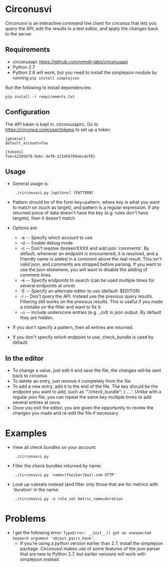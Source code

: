 # Circonusvi

Circonusvi is an interactive command line client for circonus that lets you
query the API, edit the results in a text editor, and apply the changes back
to the server.

## Requirements

 * circonusapi: https://github.com/omniti-labs/circonusapi
 * Python 2.7
 * Python 2.6 will work, but you need to install the simplejson module by
   running `pip install simplejson`

Run the following to install dependencies:

    pip install -r requirements.txt

## Configuration

The API token is kept in .circonusapirc. Go to
https://circonus.com/user/tokens to set up a token.

    [general]
    default_account=foo

    [tokens]
    foo=12345678-9abc-def0-123456789abcdef01

## Usage

 * General usage is:

        ./circonusvi.py [options] [PATTERN]
 * Pattern should be of the form key=pattern, where key is what you want to
   match on (such as target), and pattern is a regular expression. If any
   returned piece of data doesn't have the key (e.g. rules don't have
   targets), then it doesn't match
 * Options are:
    * -a -- Specify which account to use
    * -d -- Enable debug mode
    * -c -- Don't resolve /broker/XXXX and add json 'comments'. By default,
      whenever an endpoint is encountered, it is resolved, and a friendly name
      is added in a comment above the real result. This isn't valid json, and
      comments are stripped before parsing. If you want to use the json
      elsewhere, you will want to disable the adding of comment lines.
    * -e -- Specify endpoints to search (can be used multiple times for
      several endpoints at once)
    * -E -- Specify an alternate editor to use (default: $EDITOR)
    * -l -- Don't query the API. Instead use the previous query results.
      Filtering still works on the previous results. This is useful if
      you made a mistake on the filter and want to fix it.
    * -u -- include underscore entries (e.g. \_cid) in json output. By default
      they are hidden.
 * If you don't specify a pattern, then all entries are returned.
 * If you don't specify which endpoint to use, check_bundle is used by default.

## In the editor

 * To change a value, just edit it and save the file, the changes will be sent
   back to circonus
 * To delete an entry, just remove it completely from the file
 * To add a new entry, add it to the end of the file. The key should be the
   endpoint you want to add, such as '"/check_bundle": { ....'. Unlike with a
   regular json file, you can repeat the same key multiple times to add
   several entries at once.
 * Once you exit the editor, you are given the opportunity to review the
   changes you made and re-edit the file if necessary.

# Examples

 * View all check bundles on your account:

        ./circonusvi.py

 * Filter the check bundles returned by name:

        ./circonusvi.py 'name=(foo|bar|baz).com HTTP'

 * Look up rulesets instead (and filter only those that are for metrics with
   'duration' in the name:

        ./circonusvi.py -e rule_set metric_name=duration

# Problems

 * I get the following error: `TypeError: __init__() got an unexpected keyword
   argument 'object_pairs_hook'`.
   * If you're using a python version earlier than 2.7, install the simplejson
     package. Circonusvi makes use of some features of the json parser that
     are new to Python 2.7, but earlier versions will work with simplejson
     instead.
